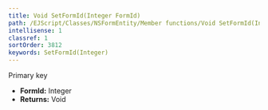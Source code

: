 ```yaml
---
title: Void SetFormId(Integer FormId)
path: /EJScript/Classes/NSFormEntity/Member functions/Void SetFormId(Integer p_0)
intellisense: 1
classref: 1
sortOrder: 3812
keywords: SetFormId(Integer)
---
```



Primary key



* **FormId:** Integer
* **Returns:** Void


